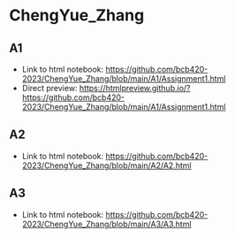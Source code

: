 # ChengYue_Zhang

## A1
* Link to html notebook: https://github.com/bcb420-2023/ChengYue_Zhang/blob/main/A1/Assignment1.html
* Direct preview: https://htmlpreview.github.io/?https://github.com/bcb420-2023/ChengYue_Zhang/blob/main/A1/Assignment1.html

## A2
* Link to html notebook: https://github.com/bcb420-2023/ChengYue_Zhang/blob/main/A2/A2.html

## A3
* Link to html notebook: https://github.com/bcb420-2023/ChengYue_Zhang/blob/main/A3/A3.html
